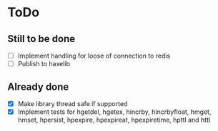 # ToDo

## Still to be done

- [ ] Implement handling for loose of connection to redis
- [ ] Publish to haxelib

## Already done

- [x] Make library thread safe if supported
- [x] Implement tests for hgetdel, hgetex, hincrby, hincrbyfloat, hmget, hmset, hpersist, hpexpire, hpexpireat, hpexpiretime, hpttl and httl
